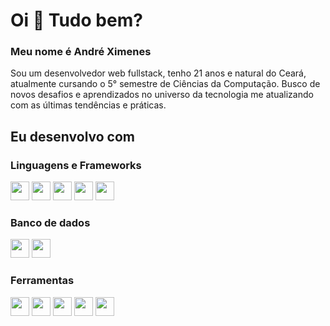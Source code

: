 <h1 align="left">Oi 👋 Tudo bem?</h1>

###

<h3 align="left">Meu nome é André Ximenes</h3>

<p align="left">
Sou um desenvolvedor web fullstack, tenho 21 anos e natural do Ceará, atualmente cursando o 5° semestre de Ciências da Computação. 
Busco de novos desafios e aprendizados no universo da tecnologia me atualizando com as últimas tendências e práticas.
</p>

###

<h2 align="left">Eu desenvolvo com</h2>

###

<h3 align="left">Linguagens e Frameworks</h3>
<div align="left">
  <img src="https://img.shields.io/badge/typescript-%233178C6.svg?style=for-the-badge&logo=typescript&logoColor=%23FFFFFF" height="30"/>
  <img src="https://img.shields.io/badge/node.js-6DA55F?style=for-the-badge&logo=node.js&logoColor=white" height="30"/>
  <img src="https://img.shields.io/badge/express.js-%23404d59.svg?style=for-the-badge&logo=express&logoColor=%2361DAFB" height="30">
  <img src="https://img.shields.io/badge/Next-black?style=for-the-badge&logo=next.js&logoColor=white" height="30" />
  <img src="https://img.shields.io/badge/bootstrap-%238511FA.svg?style=for-the-badge&logo=bootstrap&logoColor=white" height="30"/>
</div>

<h3 align="left">Banco de dados</h3>
<div align="left">
  <img src="https://img.shields.io/badge/PostgreSQL-%23336791.svg?style=for-the-badge&logo=postgresql&logoColor=%23FFFFFF" height="30"/>
  <img src="https://img.shields.io/badge/MongoDB-%234ea94b.svg?style=for-the-badge&logo=mongodb&logoColor=white" height="30"/>
<div align="left">

<h3 align="left">Ferramentas</h3>
<div align="left">
  <img src="https://img.shields.io/badge/Git-F05032?logo=git&logoColor=white&style=for-the-badge" height="30"  />
  <img src="https://img.shields.io/badge/Linux%20Mint-87CF3E?style=for-the-badge&logo=Linux%20Mint&logoColor=white" height="30"/>
  <img src="https://img.shields.io/badge/Docker-%230db7ed.svg?style=for-the-badge&logo=docker&logoColor=white" height="30"/>
  <img src="https://img.shields.io/badge/JWT-red?style=for-the-badge&logo=jsonwebtokens&logoColor=white" height="30" />
  <img src="https://img.shields.io/badge/REST_API-blue?style=for-the-badge&logo=serverless&logoColor=white" height="30" />
</div>


